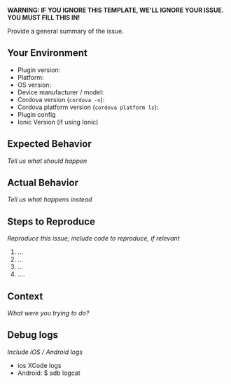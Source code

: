 **WARNING: IF YOU IGNORE THIS TEMPLATE, WE'LL IGNORE YOUR ISSUE. YOU MUST FILL THIS IN!**

Provide a general summary of the issue.

## Your Environment

* Plugin version:
* Platform:
* OS version:
* Device manufacturer / model:
* Cordova version (```cordova -v```):
* Cordova platform version (```cordova platform ls```):
* Plugin config
* Ionic Version (if using Ionic)

## Expected Behavior

_Tell us what should happen_

## Actual Behavior

_Tell us what happens instead_

## Steps to Reproduce

_Reproduce this issue; include code to reproduce, if relevant_

  1. ...
  2. ...
  3. ...
  4. ....

## Context

_What were you trying to do?_

## Debug logs

_Include iOS / Android logs_

  * ios XCode logs
  * Android: $ adb logcat
